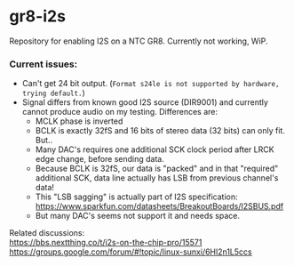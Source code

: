 # gr8-i2s
Repository for enabling I2S on a NTC GR8. Currently not working, WiP.

### Current issues:
* Can't get 24 bit output. (`Format s24le is not supported by hardware, trying default.`)
* Signal differs from known good I2S source (DIR9001) and currently cannot produce audio on my testing. Differences are:
  * MCLK phase is inverted
  * BCLK is exactly 32fS and 16 bits of stereo data (32 bits) can only fit. But..
  * Many DAC's requires one additional SCK clock period after LRCK edge change, before sending data.
  * Because BCLK is 32fS, our data is "packed" and in that "required" additional SCK, data line actually has LSB from previous channel's data!
  * This "LSB sagging" is actually part of I2S specification: https://www.sparkfun.com/datasheets/BreakoutBoards/I2SBUS.pdf
  * But many DAC's seems not support it and needs space.


Related discussions:  
https://bbs.nextthing.co/t/i2s-on-the-chip-pro/15571  
https://groups.google.com/forum/#!topic/linux-sunxi/6Hl2n1L5ccs
